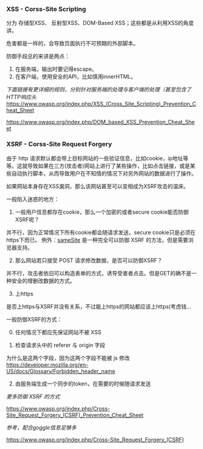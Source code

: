 ### XSS - Corss-Site Scripting

分为 存储型XSS、 反射型XSS、DOM-Based XSS；这些都是从利用XSS的角度讲。

危害都是一样的，会导致页面执行不可预期的外部脚本。

防御手段总的来讲是两点：
  1. 在服务端，输出时要记得escape。
  2. 在客户端，使用安全的API，比如慎用innerHTML。

*下面链接有更详细的规则，分别针对服务端的处理与客户端的处理（甚至包含了HTTP响应头*
https://www.owasp.org/index.php/XSS_(Cross_Site_Scripting)_Prevention_Cheat_Sheet

https://www.owasp.org/index.php/DOM_based_XSS_Prevention_Cheat_Sheet


### XSRF - Corss-Site Request Forgery

由于 http 请求默认都会带上目标网站的一些验证信息，比如cookie，ip地址等等。这就导致如果在三方(攻击者)网站上进行了某些操作，比如点击链接，或是某些自动执行脚本，从而导致用户在不知情的情况下对另外网站的数据进行了操作。

如果网站本身存在XSS漏洞，那么该网站甚至可以变相成为XSRF攻击的温床。

一般陷入迷惑的地方：

1. 一般用户信息都存在cookie，那么一个加密的或者secure cookie能否防御XSRF呢？

并不行，因为正常情况下所有cookie都会随请求发送，secure cookie只是必须在https下而已。
例外：[sameSite](https://github.com/iamgqb/I-should-know/blob/master/Cookie%20%E4%B8%8E%20Storage.md#cookie) 是一种完全可以防御 XSRF 的方法，但是需要浏览器支持。

2. 那么网站若只接受 POST 请求修改数据，是否可以防御XSRF？

并不行，攻击者依旧可以构造表单的方式，诱导受害者点击。但是GET的确不是一种安全的增删改数据的方式。

3. 上https

是否上https与XSRF并没有关系，不过能上https的网站都应该上https(考虑钱...

一般防御XSRF的方式：

0. 任何情况下都应先保证网站不被 XSS

1. 检查请求头中的 referer 与 origin 字段

为什么是这两个字段，因为这两个字段不能被 js 修改 https://developer.mozilla.org/en-US/docs/Glossary/Forbidden_header_name

2. 由服务端生成一个同步的token，在需要的时候随请求发送

*更多防御 XSRF 的方式*

https://www.owasp.org/index.php/Cross-Site_Request_Forgery_(CSRF)_Prevention_Cheat_Sheet

*参考，配合goggle信息足够多*

https://www.owasp.org/index.php/Cross-Site_Request_Forgery_(CSRF)

